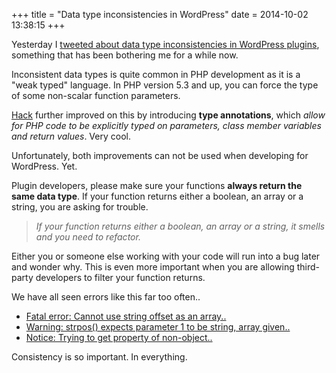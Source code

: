 +++
title = "Data type inconsistencies in WordPress"
date = 2014-10-02 13:38:15
+++

Yesterday I [tweeted about data type inconsistencies in WordPress plugins](https://twitter.com/DannyvanKooten/status/517432423475589120), something that has been bothering me for a while now.

Inconsistent data types is quite common in PHP development as it is a "weak typed" language. In PHP version 5.3 and up, you can force the type of some non-scalar function parameters. 

[Hack](https://hacklang.org/) further improved on this by introducing **type annotations**, which _allow for PHP code to be explicitly typed on parameters, class member variables and return values_. Very cool.

Unfortunately, both improvements can not be used when developing for WordPress. Yet.

Plugin developers, please make sure your functions __always return the same data type__. If your function returns either a boolean, an array or a string, you are asking for trouble.

> _If your function returns either a boolean, an array or a string, it smells and you need to refactor._

Either you or someone else working with your code will run into a bug later and wonder why. This is even more important when you are allowing third-party developers to filter your function returns.

We have all seen errors like this far too often..

- [Fatal error: Cannot use string offset as an array..](https://wordpress.org/search/cannot+use+string+offset+as+an+array)
- [Warning: strpos() expects parameter 1 to be string, array given..](https://wordpress.org/search/strpos+expects+first+parameter+to+be+a+string)
- [Notice: Trying to get property of non-object..](https://wordpress.org/search/Trying+to+get+property+of+non-object)



Consistency is so important. In everything.
